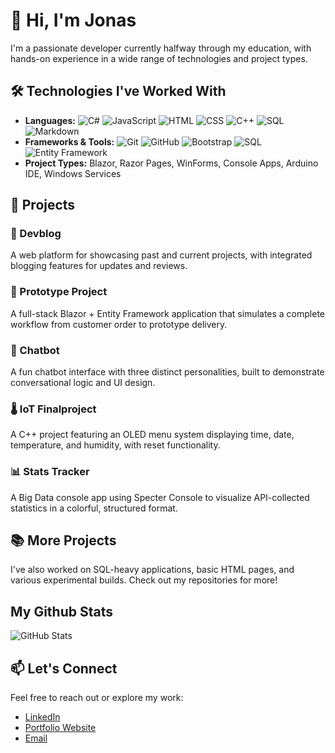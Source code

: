 # 👋 Hi, I'm Jonas

I'm a passionate developer currently halfway through my education, with hands-on experience in a wide range of technologies and project types.

## 🛠️ Technologies I've Worked With
- **Languages:**
![C#](https://img.shields.io/badge/C%23-239120?logo=csharp&logoColor=white&style=plastic)
![JavaScript](https://img.shields.io/badge/JavaScript-F7DF1E?logo=javascript&logoColor=black&style=plastic)
![HTML](https://img.shields.io/badge/HTML5-E34F26?logo=html5&logoColor=white&style=plastic)
![CSS](https://img.shields.io/badge/CSS3-1572B6?logo=css3&logoColor=white&style=plastic)
![C++](https://img.shields.io/badge/C++-00599C?logo=cplusplus&logoColor=white&style=plastic)
![SQL](https://img.shields.io/badge/SQL-00599C?logo=sqlite&logoColor=orange&style=plastic)
![Markdown](https://img.shields.io/badge/Markdown-00599C?logo=markdown&logoColor=black&style=plastic)
- **Frameworks & Tools:** ![Git](https://img.shields.io/badge/Git-F05032?logo=git&logoColor=white&style=plastic)
![GitHub](https://img.shields.io/badge/GitHub-181717?logo=github&logoColor=white&style=plastic)
![Bootstrap](https://img.shields.io/badge/Bootstrap-7952B3?logo=bootstrap&logoColor=white&style=plastic)
![SQL](https://img.shields.io/badge/SQL-4479A1?logo=mysql&logoColor=white&style=plastic)
![Entity Framework](https://img.shields.io/badge/Entity%20Framework-68217A?logo=dotnet&logoColor=white&style=plastic)
- **Project Types:** Blazor, Razor Pages, WinForms, Console Apps, Arduino IDE, Windows Services

## 🚀 Projects

### 📘 Devblog
A web platform for showcasing past and current projects, with integrated blogging features for updates and reviews.

### 🧪 Prototype Project
A full-stack Blazor + Entity Framework application that simulates a complete workflow from customer order to prototype delivery.

### 🤖 Chatbot
A fun chatbot interface with three distinct personalities, built to demonstrate conversational logic and UI design.

### 🌡️ IoT Finalproject
A C++ project featuring an OLED menu system displaying time, date, temperature, and humidity, with reset functionality.

### 📊 Stats Tracker
A Big Data console app using Specter Console to visualize API-collected statistics in a colorful, structured format.

## 📚 More Projects
I've also worked on SQL-heavy applications, basic HTML pages, and various experimental builds. Check out my repositories for more!

## My Github Stats
![GitHub Stats](https://github-readme-stats.vercel.app/api?username=yourusername&show_icons=true&theme=radical)

## 📫 Let's Connect
Feel free to reach out or explore my work:
- [LinkedIn](#)
- [Portfolio Website](#)
- [Email](mailto:jonasfpetersen1@gmail.com)
